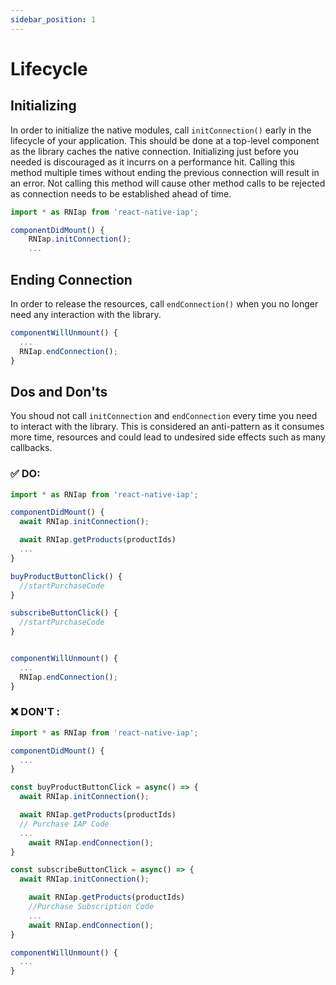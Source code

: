 ```yaml
---
sidebar_position: 1
---
```


# Lifecycle

## Initializing

In order to initialize the native modules, call `initConnection()` early in the lifecycle of your application. This should be done at a top-level component as the library caches the native connection. Initializing just before you needed is discouraged as it incurrs on a performance hit. Calling this method multiple times without ending the previous connection will result in an error. Not calling this method will cause other method calls to be rejected as connection needs to be established ahead of time. 

```javascript
import * as RNIap from 'react-native-iap';

componentDidMount() {
    RNIap.initConnection();
    ...
```

## Ending Connection

In order to release the resources, call `endConnection()` when you no longer need any interaction with the library.

```javascript
componentWillUnmount() {
  ...
  RNIap.endConnection();
}
```

## Dos and Don'ts
You shoud not call `initConnection` and `endConnection` every time you need to interact with the library. This is considered an anti-pattern as it consumes more time, resources and could lead to undesired side effects such as many callbacks.

### :white_check_mark: DO:
```javascript
import * as RNIap from 'react-native-iap';

componentDidMount() {
  await RNIap.initConnection();

  await RNIap.getProducts(productIds)
  ...
}

buyProductButtonClick() {
  //startPurchaseCode
}

subscribeButtonClick() {
  //startPurchaseCode
}


componentWillUnmount() {
  ...
  RNIap.endConnection();
}
```

### :x: DON'T :
```javascript
import * as RNIap from 'react-native-iap';

componentDidMount() {
  ...
}

const buyProductButtonClick = async() => {
  await RNIap.initConnection();

  await RNIap.getProducts(productIds)
  // Purchase IAP Code
  ...
    await RNIap.endConnection();
}

const subscribeButtonClick = async() => {
  await RNIap.initConnection();

    await RNIap.getProducts(productIds)
    //Purchase Subscription Code
    ...
    await RNIap.endConnection();
}

componentWillUnmount() {
  ...
}
```
